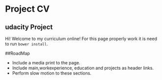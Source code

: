 # Project CV
## udacity Project
 Hi!
 Welcome to my curriculum online! For this page properly work it is need to run `bower install`.

##RoadMap
+ Include a media print to the page.
+ Include main,workexperience, education and projects as header links.
+ Perform slow motion to these sections.
